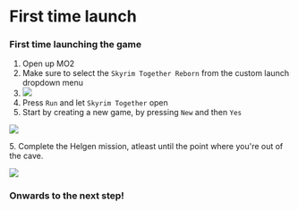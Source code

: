 # First time launch

### First time launching the game

1. Open up MO2
2. Make sure to select the `Skyrim Together Reborn` from the custom launch dropdown menu
3. ![](https://shx.is/5BlOkCLC6.png)
4. Press `Run` and let `Skyrim Together` open
5. Start by creating a new game, by pressing `New` and then `Yes`

![](https://shx.is/5BlNxisR6.png)

5\. Complete the Helgen mission, atleast until the point where you're out of the cave.

![](https://shx.is/5BlO9atGb.png)

### Onwards to the next step!

